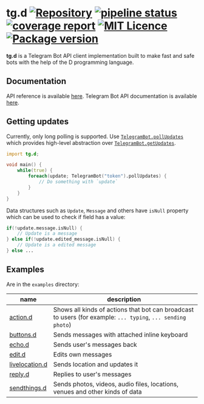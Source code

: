tg.d [![Repository](https://img.shields.io/badge/repository-on%20GitLab-orange.svg)](https://gitlab.com/ohboi/tg.d) [![pipeline status](https://gitlab.com/ohboi/tg.d/badges/master/pipeline.svg)](https://gitlab.com/ohboi/tg.d/pipelines)[![coverage report](https://gitlab.com/ohboi/tg.d/badges/master/coverage.svg)](https://gitlab.com/ohboi/tg.d/pipelines) [![MIT Licence](https://img.shields.io/badge/licence-MIT-blue.svg)](https://gitlab.com/ohboi/tg.d/blob/master/LICENSE) [![Package version](https://img.shields.io/dub/v/tg.d.svg)](https://gitlab.com/ohboi/tg.d/tags)
========

**tg.d** is a Telegram Bot API client implementation built to make fast and safe bots with the help of the D programming language.

## Documentation

API reference is available [here](ohboi.gitlab.io/tg.d). Telegram Bot API documentation is available [here](https://core.telegram.org/bots/api).

## Getting updates

Currently, only long polling is supported. Use [`TelegramBot.pollUpdates`](https://ohboi.gitlab.io/tg.d/tg/d/TelegramBot.pollUpdates.html) which provides high-level abstraction over [`TelegramBot.getUpdates`](https://ohboi.gitlab.io/tg.d/tg/d/TelegramBot.getUpdates.html).

```D
import tg.d;

void main() {
	while(true) {
		foreach(update; TelegramBot("token").pollUpdates) {
			// Do something with `update`
		}
	}
}
```

Data structures such as `Update`, `Message` and others have `isNull` property which can be used to check if field has a value:
```D
if(!update.message.isNull) {
	// Update is a message
} else if(!update.edited_message.isNull) {
	// Update is a edited message
} else ...
```

## Examples

Are in the `examples` directory:

| name | description |
|------|-------------|
| [action.d](examples/action.d) | Shows all kinds of actions that bot can broadcast to users (for example: `... typing`, `... sending photo`)
| [buttons.d](examples/buttons.d) | Sends messages with attached inline keyboard |
| [echo.d](examples/echo.d) | Sends user's messages back |
| [edit.d](examples/edit.d) | Edits own messages |
| [livelocation.d](examples/livelocation.d) | Sends location and updates it |
| [reply.d](examples/reply.d) | Replies to user's messages |
| [sendthings.d](examples/sendthings.d) | Sends photos, videos, audio files, locations, venues and other kinds of data |
